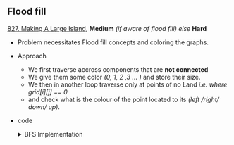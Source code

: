 ## Flood fill

[827. Making A Large Island](https://leetcode.com/problems/making-a-large-island/), **Medium** _(if aware of flood fill) else_ **Hard**

- Problem necessitates Flood fill concepts and coloring the graphs.
- Approach
  - We first traverse accross components that are **not connected**
  - We give them some color _(0, 1, 2 ,3 ... )_ and store their size.
  - We then in another loop traverse only at points of no Land _i.e. where grid[i][j] == 0_
  - and check what is the colour of the point located to its _(left /right/ down/ up)_.
- code

   <details>
   <summary>BFS Implementation</summary>

  ```cpp

  int dr[] = {1, -1, 0, 0};
  int dc[] = {0, 0, -1, 1};
  int largestIsland(vector<vector<int>> &grid) {
  int n = grid.size();
  int m = grid[0].size();

  vector<vector<int>> used(n, vector<int>(m, false));
  queue<pair<int, int>> qu;
  map<int, int> mp;

  int color = 1;
  mp[0] = 0;
  int ans = 0;

  for (int i = 0; i < n; i++) {
      for (int j = 0; j < m; j++) {
          if (grid[i][j] == 1 and !used[i][j]) {
              int Size = 1;
              qu.push({i, j});
              used[i][j] = color;

              while (!qu.empty()) {
                  auto [r, c] = qu.front();
                  qu.pop();

                  for (int k = 0; k < 4; k++) {
                      int rr = r + dr[k];
                      int cc = c + dc[k];

                      if (rr < 0 or cc < 0 or rr >= n or cc >= n or used[rr][cc] or grid[rr][cc] != 1)
                          continue;
                      qu.push({rr, cc});
                      used[rr][cc] = color;
                      Size++;
                  }
              }
              ans = max(ans, Size);
              mp[color] = Size;
              color++;
          }
      }
  }

  for (int i = 0; i < n; i++) {
      for (int j = 0; j < m; j++) {
          if (grid[i][j] == 0) {
              int sum = 0;
              map<int, bool> usedColor;
              for (int k = 0; k < 4; k++) {
                  int rr = i + dr[k];
                  int cc = j + dc[k];

                  if (rr < 0 or cc < 0 or rr >= n or cc >= n)
                      continue;
                  int currentColor = used[rr][cc];
                  if (usedColor.count(currentColor))
                      continue;

                  sum += (mp[currentColor]);
                  if (currentColor != 0) {
                      usedColor[currentColor] = true;
                  }
              }
              ans = max(ans, sum + 1);
          }
      }
  }
  return ans;

  ```

  </details>
